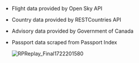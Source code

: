 - Flight data provided by Open Sky API
- Country data provided by RESTCountries API
- Advisory data provided by Government of Canada
- Passport data scraped from Passport Index

  ![RPReplay_Final1722201580](https://github.com/user-attachments/assets/00da079a-e881-4e0a-afb1-789fc2519c29)

